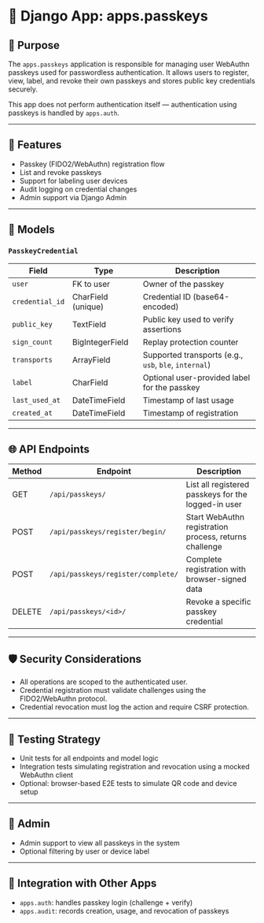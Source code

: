 


# 🧩 Django App: apps.passkeys

## 📌 Purpose

The `apps.passkeys` application is responsible for managing user WebAuthn passkeys used for passwordless authentication. It allows users to register, view, label, and revoke their own passkeys and stores public key credentials securely.

This app does not perform authentication itself — authentication using passkeys is handled by `apps.auth`.

---

## 🧩 Features

- Passkey (FIDO2/WebAuthn) registration flow
- List and revoke passkeys
- Support for labeling user devices
- Audit logging on credential changes
- Admin support via Django Admin

---

## 🧱 Models

### `PasskeyCredential`

| Field             | Type                  | Description |
|------------------|-----------------------|-------------|
| `user`           | FK to user            | Owner of the passkey |
| `credential_id`  | CharField (unique)    | Credential ID (base64-encoded) |
| `public_key`     | TextField             | Public key used to verify assertions |
| `sign_count`     | BigIntegerField       | Replay protection counter |
| `transports`     | ArrayField            | Supported transports (e.g., `usb`, `ble`, `internal`) |
| `label`          | CharField             | Optional user-provided label for the passkey |
| `last_used_at`   | DateTimeField         | Timestamp of last usage |
| `created_at`     | DateTimeField         | Timestamp of registration |

---

## 🌐 API Endpoints

| Method | Endpoint                             | Description |
|--------|--------------------------------------|-------------|
| GET    | `/api/passkeys/`                     | List all registered passkeys for the logged-in user |
| POST   | `/api/passkeys/register/begin/`      | Start WebAuthn registration process, returns challenge |
| POST   | `/api/passkeys/register/complete/`   | Complete registration with browser-signed data |
| DELETE | `/api/passkeys/<id>/`                | Revoke a specific passkey credential |

---

## 🛡 Security Considerations

- All operations are scoped to the authenticated user.
- Credential registration must validate challenges using the FIDO2/WebAuthn protocol.
- Credential revocation must log the action and require CSRF protection.

---

## 🧪 Testing Strategy

- Unit tests for all endpoints and model logic
- Integration tests simulating registration and revocation using a mocked WebAuthn client
- Optional: browser-based E2E tests to simulate QR code and device setup

---

## 🧩 Admin

- Admin support to view all passkeys in the system
- Optional filtering by user or device label

---

## 🧩 Integration with Other Apps

- `apps.auth`: handles passkey login (challenge + verify)
- `apps.audit`: records creation, usage, and revocation of passkeys
